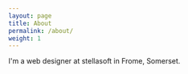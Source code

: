 ```yaml
---
layout: page
title: About
permalink: /about/
weight: 1
---
```


I'm a web designer at stellasoft in Frome, Somerset.
